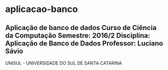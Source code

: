 # aplicacao-banco
Aplicação de banco de dados
Curso de Ciência da Computação
Semestre: 2016/2
Disciplina: Aplicação de Banco de Dados
Professor: Luciano Sávio
--
UNISUL - UNIVERSIDADE DO SUL DE SANTA CATARINA
